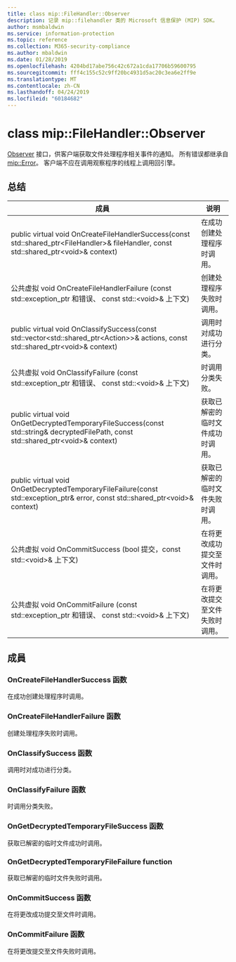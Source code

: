 ```yaml
---
title: class mip::FileHandler::Observer
description: 记录 mip::filehandler 类的 Microsoft 信息保护 (MIP) SDK。
author: msmbaldwin
ms.service: information-protection
ms.topic: reference
ms.collection: M365-security-compliance
ms.author: mbaldwin
ms.date: 01/28/2019
ms.openlocfilehash: 4204bd17abe756c42c672a1cda17706b59600795
ms.sourcegitcommit: fff4c155c52c9ff20bc4931d5ac20c3ea6e2ff9e
ms.translationtype: MT
ms.contentlocale: zh-CN
ms.lasthandoff: 04/24/2019
ms.locfileid: "60184682"
---
```

# <a name="class-mipfilehandlerobserver"></a>class mip::FileHandler::Observer 
[Observer](class_mip_filehandler_observer.md) 接口，供客户端获取文件处理程序相关事件的通知。
所有错误都继承自 [mip::Error](class_mip_error.md)。 客户端不应在调用观察程序的线程上调用回引擎。
  
## <a name="summary"></a>总结
 成員                        | 说明                                
--------------------------------|---------------------------------------------
public virtual void OnCreateFileHandlerSuccess(const std::shared_ptr\<FileHandler\>& fileHandler, const std::shared_ptr\<void\>& context)  |  在成功创建处理程序时调用。
公共虚拟 void OnCreateFileHandlerFailure (const std::exception_ptr 和错误、 const std::\<void\>& 上下文)  |  创建处理程序失败时调用。
public virtual void OnClassifySuccess(const std::vector\<std::shared_ptr\<Action\>\>& actions, const std::shared_ptr\<void\>& context)  |  调用时对成功进行分类。
公共虚拟 void OnClassifyFailure (const std::exception_ptr 和错误、 const std::\<void\>& 上下文)  |  时调用分类失败。
public virtual void OnGetDecryptedTemporaryFileSuccess(const std::string& decryptedFilePath, const std::shared_ptr\<void\>& context)  |  获取已解密的临时文件成功时调用。
public virtual void OnGetDecryptedTemporaryFileFailure(const std::exception_ptr& error, const std::shared_ptr\<void\>& context)  |  获取已解密的临时文件失败时调用。
公共虚拟 void OnCommitSuccess (bool 提交，const std::\<void\>& 上下文)  |  在将更改成功提交至文件时调用。
公共虚拟 void OnCommitFailure (const std::exception_ptr 和错误、 const std::\<void\>& 上下文)  |  在将更改提交至文件失败时调用。
  
## <a name="members"></a>成員
  
### <a name="oncreatefilehandlersuccess-function"></a>OnCreateFileHandlerSuccess 函数
在成功创建处理程序时调用。
  
### <a name="oncreatefilehandlerfailure-function"></a>OnCreateFileHandlerFailure 函数
创建处理程序失败时调用。
  
### <a name="onclassifysuccess-function"></a>OnClassifySuccess 函数
调用时对成功进行分类。
  
### <a name="onclassifyfailure-function"></a>OnClassifyFailure 函数
时调用分类失败。
  
### <a name="ongetdecryptedtemporaryfilesuccess-function"></a>OnGetDecryptedTemporaryFileSuccess 函数
获取已解密的临时文件成功时调用。
  
### <a name="ongetdecryptedtemporaryfilefailure-function"></a>OnGetDecryptedTemporaryFileFailure function
获取已解密的临时文件失败时调用。
  
### <a name="oncommitsuccess-function"></a>OnCommitSuccess 函数
在将更改成功提交至文件时调用。
  
### <a name="oncommitfailure-function"></a>OnCommitFailure 函数
在将更改提交至文件失败时调用。